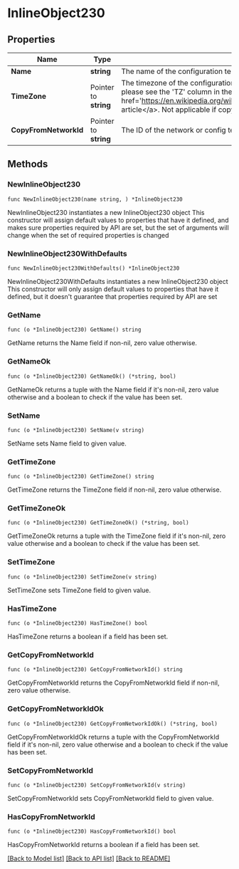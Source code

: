 # InlineObject230

## Properties

Name | Type | Description | Notes
------------ | ------------- | ------------- | -------------
**Name** | **string** | The name of the configuration template | 
**TimeZone** | Pointer to **string** | The timezone of the configuration template. For a list of allowed timezones, please see the &#39;TZ&#39; column in the table in &lt;a target&#x3D;&#39;_blank&#39; href&#x3D;&#39;https://en.wikipedia.org/wiki/List_of_tz_database_time_zones&#39;&gt;this article&lt;/a&gt;. Not applicable if copying from existing network or template | [optional] 
**CopyFromNetworkId** | Pointer to **string** | The ID of the network or config template to copy configuration from | [optional] 

## Methods

### NewInlineObject230

`func NewInlineObject230(name string, ) *InlineObject230`

NewInlineObject230 instantiates a new InlineObject230 object
This constructor will assign default values to properties that have it defined,
and makes sure properties required by API are set, but the set of arguments
will change when the set of required properties is changed

### NewInlineObject230WithDefaults

`func NewInlineObject230WithDefaults() *InlineObject230`

NewInlineObject230WithDefaults instantiates a new InlineObject230 object
This constructor will only assign default values to properties that have it defined,
but it doesn't guarantee that properties required by API are set

### GetName

`func (o *InlineObject230) GetName() string`

GetName returns the Name field if non-nil, zero value otherwise.

### GetNameOk

`func (o *InlineObject230) GetNameOk() (*string, bool)`

GetNameOk returns a tuple with the Name field if it's non-nil, zero value otherwise
and a boolean to check if the value has been set.

### SetName

`func (o *InlineObject230) SetName(v string)`

SetName sets Name field to given value.


### GetTimeZone

`func (o *InlineObject230) GetTimeZone() string`

GetTimeZone returns the TimeZone field if non-nil, zero value otherwise.

### GetTimeZoneOk

`func (o *InlineObject230) GetTimeZoneOk() (*string, bool)`

GetTimeZoneOk returns a tuple with the TimeZone field if it's non-nil, zero value otherwise
and a boolean to check if the value has been set.

### SetTimeZone

`func (o *InlineObject230) SetTimeZone(v string)`

SetTimeZone sets TimeZone field to given value.

### HasTimeZone

`func (o *InlineObject230) HasTimeZone() bool`

HasTimeZone returns a boolean if a field has been set.

### GetCopyFromNetworkId

`func (o *InlineObject230) GetCopyFromNetworkId() string`

GetCopyFromNetworkId returns the CopyFromNetworkId field if non-nil, zero value otherwise.

### GetCopyFromNetworkIdOk

`func (o *InlineObject230) GetCopyFromNetworkIdOk() (*string, bool)`

GetCopyFromNetworkIdOk returns a tuple with the CopyFromNetworkId field if it's non-nil, zero value otherwise
and a boolean to check if the value has been set.

### SetCopyFromNetworkId

`func (o *InlineObject230) SetCopyFromNetworkId(v string)`

SetCopyFromNetworkId sets CopyFromNetworkId field to given value.

### HasCopyFromNetworkId

`func (o *InlineObject230) HasCopyFromNetworkId() bool`

HasCopyFromNetworkId returns a boolean if a field has been set.


[[Back to Model list]](../README.md#documentation-for-models) [[Back to API list]](../README.md#documentation-for-api-endpoints) [[Back to README]](../README.md)


